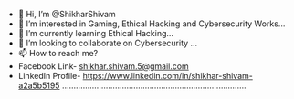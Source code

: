 - 👋 Hi, I’m @ShikharShivam
- 👀 I’m interested in Gaming, Ethical Hacking and Cybersecurity Works...
- 🌱 I’m currently learning Ethical Hacking...
- 💞️ I’m looking to collaborate on Cybersecurity ...
- 📫 How to reach me?
- Facebook Link- shikhar.shivam.5@gmail.com
- LinkedIn Profile- https://www.linkedin.com/in/shikhar-shivam-a2a5b5195
................................................................................
<!---
ShikharShivam/ShikharShivam is a ✨ special ✨ repository because its `README.md` (this file) appears on your GitHub profile.
You can click the Preview link to take a look at your changes.
--->

